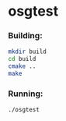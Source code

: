 # osgtest

### Building:
```bash
mkdir build
cd build
cmake ..
make
```
### Running:
```bash
./osgtest
```
